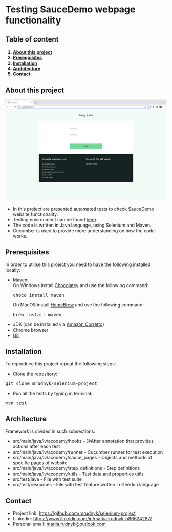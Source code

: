 # Testing SauceDemo webpage functionality 

## Table of content

<h4> <ol>
  <li><a href="#About this project">About this project</a></li>
  <li><a href="#Prerequisites">Prerequisites</a></li>
  <li><a href="#Installation">Installation</a></li>
  <li><a href="#Architecture">Architecture</a></li>
  <li><a href="#Contact">Contact</a></li>
</ol> </h4>

## <a id ="About this project"></a>About this project

<img src="SauceDemo.png">

* In this project are presented automated tests to check SauceDemo website functionality. 
* Testing environment can be found <a href="https://www.saucedemo.com/">here</a>. 
* The code is written in Java language, using Selenium and Maven.
* Cucumber is used to provide more understanding on how the code works.

## <a id = "Prerequisites"></a>Prerequisites

In order to utilise this project you need to have the following installed locally:

* Maven:
<br>On Windows install <a href="https://chocolatey.org/install">Chocolatey</a> and use the following command:
<br><pre>choco install maven</pre>
On MacOS install <a href="https://brew.sh/">HomeBrew</a> and use the following command:
<br><pre>brew install maven</pre>
* JDK (can be installed via <a href="https://docs.aws.amazon.com/corretto/latest/corretto-11-ug/downloads-list.html">Amazon Corretto</a>)
* Chrome browser
* <a href="https://git-scm.com/downloads">Git</a>

## <a id = "Installation"></a>Installation

To reproduce this project repeat the following steps:

* Clone the repository:
<pre>git clone mrudnyk/selenium-project</pre>
* Run all the tests by typing in terminal:
<pre>mvn test</pre>

## <a id = "Architecture"></a>Architecture
Framework is divided in such subsections:
* src/main/java/lv/acodemy/hooks - @After annotation that provides actions after each test
* src/main/java/lv/acodemy/runner - Cucumber runner for test execution
* src/main/java/lv/acodemy/sauce_pages - Objects and methods of specific pages of website
* src/main/java/lv/acodemy/step_definitions - Step definitions
* src/main/java/lv/acodemy/utils - Test data and properties utils
* src/test/java - File with test suite
* src/test/resources - File with test feature written in Gherkin language

## <a id = "Contact"></a>Contact
* Project link: <a href="https://github.com/mrudnyk/selenium-project">https://github.com/mrudnyk/selenium-project </a>
* Linkedin: <a href="https://www.linkedin.com/in/mariia-rudnyk-b86624287/">https://www.linkedin.com/in/mariia-rudnyk-b86624287/ </a>
* Personal email: <a href="mailto: mariia.rudnyk@outlook.com"> mariia.rudnyk@outlook.com </a>










